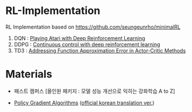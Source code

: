 # RL-Implementation
RL Implementation based on https://github.com/seungeunrho/minimalRL


1. DQN : [Playing Atari with Deep Reinforcement Learning](https://arxiv.org/abs/1312.5602)
2. DDPG : [Continuous control with deep reinforcement learning](https://arxiv.org/abs/1509.02971)
3. TD3 : [Addressing Function Approximation Error in Actor-Critic Methods](https://arxiv.org/abs/1802.09477)

# Materials
- 패스트 캠퍼스 [올인원 패키지 : 모델 성능 개선으로 익히는 강화학습 A to Z]

- [Policy Gradient Algorithms](https://lilianweng.github.io/posts/2018-04-08-policy-gradient/)
([official korean translation ver.](https://talkingaboutme.tistory.com/entry/RL-Policy-Gradient-Algorithms))
